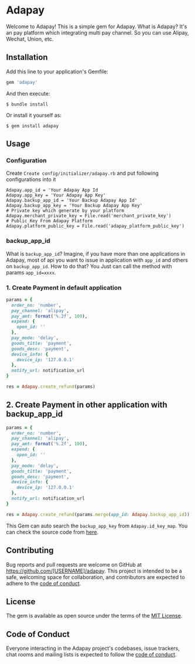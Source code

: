 # Adapay

Welcome to Adapay! This is a simple gem for Adapay. What is Adapay? It's an pay platform which integrating multi pay channel. So you can use Alipay, Wechat, Union, etc.

## Installation

Add this line to your application's Gemfile:

```ruby
gem 'adapay'
```

And then execute:

    $ bundle install

Or install it yourself as:

    $ gem install adapay

## Usage

### Configuration

Create `Create config/initializer/adapay.rb` and put following configurations into it

```
Adapay.app_id = 'Your Adapay App Id
Adapay.app_key = 'Your Adapay App Key'
Adapay.backup_app_id = 'Your Backup Adapay App Id'
Adapay.backup_app_key = 'Your Backup Adapay App Key'
# Private key which generate by your platform
Adapay.merchant_private_key = File.read('merchant_private_key')
# Public Key From Adapay Platform
Adapay.platform_public_key = File.read('adapay_platform_public_key')
```

### backup_app_id

What is `backup_app_id`? Imagine, if you have more than one applications in Adapay, most of api you want to issue in application with `app_id` and others on `backup_app_id`. How to do that? You Just can call the method with params `app_id=xxxx`.

### 1. Create Payment in default application

``` ruby
params = {
  order_no: 'number',
  pay_channel: 'alipay',
  pay_amt: format('%.2f', 100),
  expend: {
    open_id: ''
  },
  pay_mode: 'delay',
  goods_title: 'payment',
  goods_desc: 'payment',
  device_info: {
    device_ip: '127.0.0.1'
  },
  notify_url: notification_url
}

res = Adapay.create_refund(params)
```

## 2. Create Payment in other application with backup_app_id

``` ruby
params = {
  order_no: 'number',
  pay_channel: 'alipay',
  pay_amt: format('%.2f', 100),
  expend: {
    open_id: ''
  },
  pay_mode: 'delay',
  goods_title: 'payment',
  goods_desc: 'payment',
  device_info: {
    device_ip: '127.0.0.1'
  },
  notify_url: notification_url
}

res = Adapay.create_refund(params.merge(app_id: Adapay.backup_app_id))
```

This Gem can auto search the `backup_app_key` from `Adapay.id_key_map`. You can check the source code from [here](https://github.com/lanzhiheng/adapay/blob/master/lib/adapay.rb#L80).

## Contributing

Bug reports and pull requests are welcome on GitHub at https://github.com/[USERNAME]/adapay. This project is intended to be a safe, welcoming space for collaboration, and contributors are expected to adhere to the [code of conduct](https://github.com/[USERNAME]/adapay/blob/master/CODE_OF_CONDUCT.md).


## License

The gem is available as open source under the terms of the [MIT License](https://opensource.org/licenses/MIT).

## Code of Conduct

Everyone interacting in the Adapay project's codebases, issue trackers, chat rooms and mailing lists is expected to follow the [code of conduct](https://github.com/[USERNAME]/adapay/blob/master/CODE_OF_CONDUCT.md).
